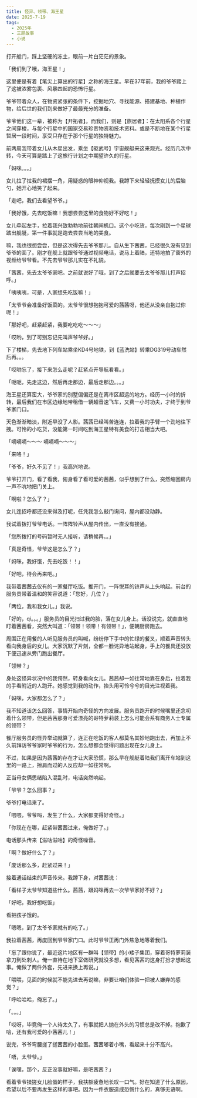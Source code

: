 ```yaml
---
title: 怪异、领带、海王星
date: 2025-7-19
tags:
  - 2025年
  - 三题故事
  - 小说
---
```


打开舱门，踩上坚硬的冻土，眼前一片白茫茫的景象。

「我们到了哦，海王星！」

这里便是有着【笔尖上算出的行星】之称的海王星。早在37年前，我的爷爷踏上了这被浓雾包裹、风暴四起的恐怖行星。

爷爷带着众人，在物资紧张的条件下，挖掘地穴、寻找能源、搭建基地、种植作物，给后世的我们到来做好了最最充分的准备。

爷爷他们这一辈，被称为【开拓者】。而我们，则是【旅居者】：在太阳系各个行星之间穿梭，与每个行星中的国家交易珍贵物资和技术资料。或是不断地在某个行星暂居一段时间，享受只存在于那个行星的独特魅力。

前两周我带着女儿从木星出发，乘坐【驱武号】宇宙舰艇来这来观光。经历几次中转，今天可算是踏上了这旅行计划之中期望许久的行星。

「妈咪。。。」

女儿拉了拉我的裙摆一角，用疑惑的眼神仰视我。我蹲下来轻轻抚摸女儿的后脑勺，她开心地笑了起来。

「走吧，我们去看望爷爷。」

「我好饿，先去吃饭嘛！我想尝尝这里的食物好不好吃！」

女儿牵起左手，拉着我兴致勃勃地前往朝闸机口。这个小吃货，每次刚到一个星球踏出舰艇，第一件事就是跑去尝尝当地的美食。

嘛，我也很想尝尝，但是这次得先去爷爷那儿。自从生下茜茜，已经很久没有见到爷爷的面了。刚才在舰上就跟爷爷通过视频电话，说马上着陆，还特地拍了窗外的视频给爷爷看。不先去爷爷那儿实在不礼貌。

「茜茜，先去太爷爷家吧。之前就说好了哦，到了之后就要去太爷爷那儿打声招呼。」

「咦咦咦，可是，人家想先吃饭嘛！」

「太爷爷会准备好饭菜的。太爷爷很想抱抱可爱的茜茜呀，他还从没亲自抱过你呢！」

「那好吧，赶紧赶紧，我要吃吃吃～～～」

「哎哟，到了可别忘记先叫声爷爷好。」

下了楼梯，先去地下列车站乘坐KD4号地铁，到【蓝洗站】转乘DG319号动车然后再。。。

「哎哟忘了，接下来怎么走呢？赶紧点开导航看看。」

「呃呃，先走这边，然后再走那边，最后走那边。。。」

海王星还算蛮大，爷爷家的别墅偏偏还是在离市区超远的地方。经历一小时的折转，最后我们在市区边缘地带租借一辆超音速飞车，又费一小时功夫，才终于到爷爷家门口。

天色渐渐暗淡，附近早没了人影。茜茜已经叫苦连连，拉着我的手臂一个劲地往下拽。可怜的小吃货，没能第一时间吃到海王星特有美食的打击相当大吧。

「嘀嘀嘀～～～ 嘀嘀嘀～～～」

「来咯！」

「爷爷，好久不见了！」我高兴地说。

爷爷打开门，看了看我，俯身看了看可爱的茜茜，似乎想到了什么，突然缩回房内一声不吭地把门关上。

「啊啦？怎么了？」

女儿连招呼都还没来得及打呢，任凭我怎么敲门询问，屋内都没动静。

我试着拨打爷爷电话。一阵阵铃声从屋内传出，一直没有接通。

「您所拨打的号码暂时无人接听，请稍候再。。」

「真是奇怪，爷爷这是怎么了？」

「妈咪，我好饿，先去吃饭！！」

「好吧，待会再来吧。」

我带着茜茜去仅有的一家餐厅吃饭。推开门，一阵悦耳的铃声从上头响起。前台的服务员带着温和的笑容说道：「您好，几位？」

「两位，我和我女儿。」我说。

「好的，qi。。。」服务员的目光扫过我的脸，落在女儿身上。话没说完，就直直地盯着茜茜看，突然大叫道：「领带！领带！有领带！」，便朝厨房跑去。

周围正在用餐的人听见服务员的叫喊，纷纷停下手中的忙绿的餐叉，顺着声音转头看向我身后的女儿。大家沉默了片刻，全都一脸诧异地站起身，手上的餐具还没放下便迅速从旁门跑出餐厅。

「领带？」

身处这怪异状况中的我愕然，转身看向女儿。茜茜却一如往常地靠在身后，拉着我的手看附近的人跑开。她感觉到我的动作，抬头用可怜兮兮的目光注视着我。

「妈咪，大家都怎么了？」

我不知道该怎么回答，事情开始向奇怪的方向发展。服务员跑开的时候嘴里还念叨着什么领带，但是茜茜那身可爱漂亮的哥特萝莉装上怎么可能会系有商务人士专属的领带？

餐厅服务员的怪异举动就算了，连正在吃饭的客人都莫名其妙地跑出去，再加上不久前拜访爷爷家时爷爷的行为，怎么想都会觉得问题出现在女儿身上。

不过，如果是因为茜茜的存在才让大家恐慌，那么早在舰艇着陆我们离开车站到这里的一路上，擦肩而过的人反应却一如往常啊。

正当母女俩思绪陷入混乱时，电话突然响起。

「爷爷？怎么回事？」

爷爷打电话来了。

「喂喂，爷爷吗，发生了什么，大家都变得好奇怪。」

「你现在在哪，赶紧带茜茜过来，俺做好了。」

电话那头传来【滋咕滋咕】的奇怪噪音。

「啊？做好什么了？」

「废话那么多，赶紧过来！」

接着通话结束的声音传来。我蹲下身，对茜茜说：

「看样子太爷爷知道些什么。茜茜，跟妈咪再去一次爷爷家好不好？」

「好吧，我好想吃饭」

看把孩子饿的。

「嗯嗯，到了太爷爷家就有的吃了。」

我拉着茜茜，再度回到爷爷家门口。此时爷爷正再门外焦急地等着我们。

「忘了跟你说了，最近这片地区有一群叫【领带】的小矮子集团，穿着哥特萝莉装拿刀到处刺人。俺一直待在地下室做研究就没多想，看见茜茜的这身打扮才想起这事。俺做了两件外套，先进来换上再说。」

「喂喂，见面的时候就不能先进去再说嘛，非要让咱们体验一把被人嫌弃的感觉？」

「呼哈哈哈，俺忘了。」

「。。。」

「哎呀，毕竟俺一个人待太久了，有事就把人抛在外头的习惯总是改不掉。抱歉了哈，还有我可爱的小茜茜儿！」

说完，爷爷弯腰搓了搓茜茜的小脸蛋。茜茜嘟着小嘴，看起来十分不高兴。

「唔，太爷爷。」

「诶嘿，那个，反正没事就好嘛，是吧茜茜？」

看着爷爷揉搓女儿脸蛋的样子，我扶额疲惫地长叹一口气。好在知道了什么原因，希望以后不要再发生这样的事吧。因为一件衣服造成恐慌什么的，真够无语啊。
